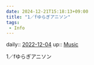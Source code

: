 ```yaml
---
date: 2024-12-21T15:18:13+09:00
title: "1／fゆらぎアニソン"
tags:
 - Info
---
```


daily:: [2022-12-04](/Daily_Note/2022-12-04.md)
up:: [Music](../Bar/Novel/Topics/Music.md)

1／fゆらぎアニソン